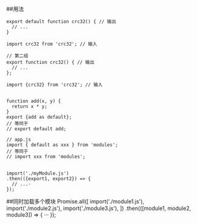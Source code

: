 ##用法	

	export default function crc32() { // 输出
	  // ...
	}
	
	import crc32 from 'crc32'; // 输入
	
	// 第二组
	export function crc32() { // 输出
	  // ...
	};
	
	import {crc32} from 'crc32'; // 输入

##
	function add(x, y) {
	  return x * y;
	}
	export {add as default};
	// 等同于
	// export default add;
	
	// app.js
	import { default as xxx } from 'modules';
	// 等同于
	// import xxx from 'modules';

##
	import('./myModule.js')
	.then(({export1, export2}) => {
	  // ...·
	});

##同时加载多个模块
	Promise.all([
	  import('./module1.js'),
	  import('./module2.js'),
	  import('./module3.js'),
	])
	.then(([module1, module2, module3]) => {
	   ···
	});